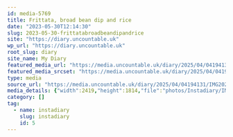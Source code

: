 ```yaml
---
id: media-5769
title: Frittata, broad bean dip and rice
date: "2023-05-30T12:14:30"
slug: 2023-05-30-frittatabroadbeandipandrice
site: "https://diary.uncountable.uk"
wp_url: "https://diary.uncountable.uk"
root_slug: diary
site_name: My Diary
featured_media_url: "https://media.uncountable.uk/diary/2025/04/04194131/IMG20230530131430.webp"
featured_media_srcset: "https://media.uncountable.uk/diary/2025/04/04194131/IMG20230530131430-300x225.webp 300w, https://media.uncountable.uk/diary/2025/04/04194131/IMG20230530131430-1024x768.webp 1024w, https://media.uncountable.uk/diary/2025/04/04194131/IMG20230530131430-150x150.webp 150w, https://media.uncountable.uk/diary/2025/04/04194131/IMG20230530131430-640x480.webp 640w, https://media.uncountable.uk/diary/2025/04/04194131/IMG20230530131430.webp 2419w"
type: media
source_url: "https://media.uncountable.uk/diary/2025/04/04194131/IMG20230530131430.webp"
media_details: {"width":2419,"height":1814,"file":"photos/Instadiary/IMG20230530131430.webp","filesize":158366,"sizes":{"medium":{"file":"IMG20230530131430-300x225.webp","width":300,"height":225,"filesize":22004,"mime_type":"image/webp","source_url":"https://media.uncountable.uk/diary/2025/04/04194131/IMG20230530131430-300x225.webp"},"large":{"file":"IMG20230530131430-1024x768.webp","width":1024,"height":768,"filesize":103268,"mime_type":"image/webp","source_url":"https://media.uncountable.uk/diary/2025/04/04194131/IMG20230530131430-1024x768.webp"},"thumbnail":{"file":"IMG20230530131430-150x150.webp","width":150,"height":150,"filesize":9366,"mime_type":"image/webp","source_url":"https://media.uncountable.uk/diary/2025/04/04194131/IMG20230530131430-150x150.webp"},"mobwidth":{"file":"IMG20230530131430-640x480.webp","width":640,"height":480,"filesize":58508,"mime_type":"image/webp","source_url":"https://media.uncountable.uk/diary/2025/04/04194131/IMG20230530131430-640x480.webp"},"full":{"file":"IMG20230530131430.webp","width":2419,"height":1814,"mime_type":"image/webp","source_url":"https://media.uncountable.uk/diary/2025/04/04194131/IMG20230530131430.webp"}},"image_meta":{"aperture":"0","credit":"","camera":"","caption":"","created_timestamp":"0","copyright":"","focal_length":"0","iso":"0","shutter_speed":"0","title":"","orientation":"0","keywords":[]}}
category: []
tag:
  - name: instadiary
    slug: instadiary
    id: 5
---
```


